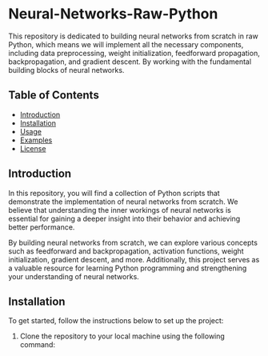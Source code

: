 # Neural-Networks-Raw-Python
This repository is dedicated to building neural networks from scratch in raw Python, which means we will implement all the necessary components, including data preprocessing, weight initialization, feedforward propagation, backpropagation, and gradient descent. By working with the fundamental building blocks of neural networks.

## Table of Contents

- [Introduction](#introduction)
- [Installation](#installation)
- [Usage](#usage)
- [Examples](#examples)
- [License](#license)

## Introduction

In this repository, you will find a collection of Python scripts that demonstrate the implementation of neural networks from scratch. We believe that understanding the inner workings of neural networks is essential for gaining a deeper insight into their behavior and achieving better performance.

By building neural networks from scratch, we can explore various concepts such as feedforward and backpropagation, activation functions, weight initialization, gradient descent, and more. Additionally, this project serves as a valuable resource for learning Python programming and strengthening your understanding of neural networks.

## Installation

To get started, follow the instructions below to set up the project:

1. Clone the repository to your local machine using the following command:
